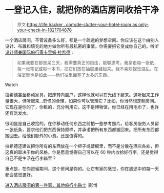 # 一登记入住，就把你的酒店房间收拾干净

> 原文:[https://life hacker . com/de-clutter-your-hotel-room as only-your-check-in-1821704878](https://lifehacker.com/de-clutter-your-hotel-room-as-soon-as-you-check-in-1821704878)

一个酒店房间，不管设备多么好，都是一个疏远的梦想空间。你应该在这个由别人设计、布置和填充的地方做你所有最私密的事情。你需要把它变成你自己的。听听 [设计师兼国际旅行家卡里姆·拉希德](https://www.bloomberg.com/news/articles/2017-05-25/the-first-thing-to-do-when-you-enter-a-hotel-room-and-other-travel-tips) :

> 如果我要在那里呆三天，我需要真正的自由，能够思考。我拿走每一张纸，每一张笔记或每一本书，把它们放在抽屉里藏起来。我不喜欢视觉混乱。在浴室里也是如此——他们往里面塞了太多的东西。

Watch

拉希德甚至移动家具，把床转向窗户，这样他就可以在光线下醒来。这听起来工作量很大，但听起来...奇怪的合理，如果你可以管理它？比如，你当然想定制房间。它现在是你的了，你租的，充分利用它。这不是博物馆，你已经在用毛巾了，也许还有洗发水。

很明显是自己收拾的。在你移动任何东西之前拍一些参考照片。给客房服务人员留一张纸条，要求他们把东西保持原样，并承诺把所有东西都搬回来。把所有东西都搬回去。给他们额外的小费。还是值得的。

拉希德还建议把你所有的东西放在一个柜子或壁橱里，而不是分散在酒店各处，但这真的取决于你的风格。你是愿意觉得自己可以在 60 秒内收拾好行李，还是觉得自己不是生活在行李箱里？

重点是，在你逗留期间，这个房间是你的。让它有家的感觉，你在旅途中的每一天都会感觉更好。

[进入酒店房间的第一件事，其他旅行小贴士](https://www.bloomberg.com/news/articles/2017-05-25/the-first-thing-to-do-when-you-enter-a-hotel-room-and-other-travel-tips) |彭博